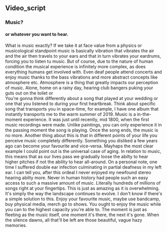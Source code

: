 ## Video_script
### Music?
#### or whatever you want to hear.

  What is music exactly? If we take it at face value from a physics or musicological standpoint music is basically vibration that vibrates the air and the air then travels to your ears and that in turn vibrates your eardrums,
forcing you to listen tu music.
But of course, due to the nature of human condition the musical experience is infinitely more complex, as does everything humans get involved with. 
Even deaf people attend concerts and enjoy music thanks to the bass vibrations and more abstract concepts like atmosphere etc.
  Atmosphere is a thing that greatly impacts our perception of music.
Alone, home on a rainy day, hearing club bangers puking your guts out on the toilet or  
You're gonna think differently about a song that played at your wedding or one that you listened to during your first heartbreak.
Think about specific song that transports you in space-time, for example, I have one album that instantly transports me to the warm summer of 2019.
  Music is a in-the-moment experience. It was just until recently, mid 1800, when the first music recordings were made. Unlike paintings, you can only experience it in the passing moment the song is playing. Once the song
ends, the music is no more.
Another thing about this is that in different points of your life you perceive music completely differently. Something you disliked a few years ago can become your favourite and vice-versa. 
Mayhaps the most clear example I could point out is the universal case of aging. In relation to music, this means that as our lives pass we gradually loose the abilty to hear higher pitches if not the ability to hear
all-around.
On a personal note, one time I suffered double ear infection culminating in partial deafness in my left ear. I can tell you, after this ordeal I never enjoyed my newfound stereo hearing abilty more.
  Never in human history had people such an easy access to such a massive amount of music. Literally hundreds of millions of songs right at your fingertips. This is just as amazing as it is overwhelming. It's simply the
way the landscape continues to evolve. I don't know if there's a simple solution to this. Enjoy your favourite music, maybe use bandcamp, buy physical media, merch go to shows.
You ought to enjoy the music while you can to the highest capacity you're able to. The moment is just as fleeting as the music itself, one moment it's there, the next it's gone. 
When the silence dawns, all that'll be left are those beautiful, vague hazy memories.
